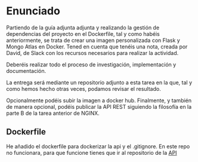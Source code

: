 # Enunciado

Partiendo de la guía adjunta adjunta y realizando la gestión de dependencias del proyecto en el Dockerfile, tal y como habéis anteriormente, se trata de crear una imagen personalizada con Flask y Mongo Atlas en Docker. Tened en cuenta que tenéis una nota, creada por David, de Slack con los recursos necesarios para realizar la actividad.

Deberéis realizar todo el proceso de investigación, implementación y documentación.

La entrega será mediante un repositorio adjunto a esta tarea en la que, tal y como hemos hecho otras veces, podamos revisar el resultado.

Opcionalmente podéis subir la imagen a docker hub. Finalmente, y también de manera opcional, podéis publicar la API REST siguiendo la filosofía en la parte B de la tarea anterior de NGINX.

## Dockerfile

He añadido el dockerfile para dockerizar la api y el .gitignore. En este repo no funcionara, para que funcione tienes que ir al repositorio de la [API](https://github.com/ErikPC/API_Gilded_Ollivanders)
